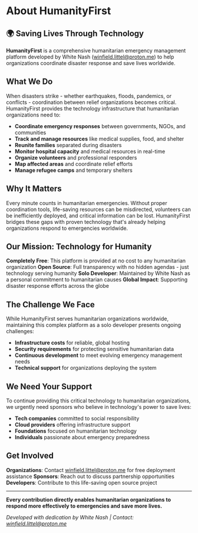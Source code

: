 # About HumanityFirst

## 🌍 Saving Lives Through Technology

**HumanityFirst** is a comprehensive humanitarian emergency management platform developed by White Nash (winfield.littel@proton.me) to help organizations coordinate disaster response and save lives worldwide.

## What We Do

When disasters strike - whether earthquakes, floods, pandemics, or conflicts - coordination between relief organizations becomes critical. HumanityFirst provides the technology infrastructure that humanitarian organizations need to:

- **Coordinate emergency responses** between governments, NGOs, and communities
- **Track and manage resources** like medical supplies, food, and shelter
- **Reunite families** separated during disasters
- **Monitor hospital capacity** and medical resources in real-time
- **Organize volunteers** and professional responders
- **Map affected areas** and coordinate relief efforts
- **Manage refugee camps** and temporary shelters

## Why It Matters

Every minute counts in humanitarian emergencies. Without proper coordination tools, life-saving resources can be misdirected, volunteers can be inefficiently deployed, and critical information can be lost. HumanityFirst bridges these gaps with proven technology that's already helping organizations respond to emergencies worldwide.

## Our Mission: Technology for Humanity

**Completely Free**: This platform is provided at no cost to any humanitarian organization
**Open Source**: Full transparency with no hidden agendas - just technology serving humanity
**Solo Developer**: Maintained by White Nash as a personal commitment to humanitarian causes
**Global Impact**: Supporting disaster response efforts across the globe

## The Challenge We Face

While HumanityFirst serves humanitarian organizations worldwide, maintaining this complex platform as a solo developer presents ongoing challenges:

- **Infrastructure costs** for reliable, global hosting
- **Security requirements** for protecting sensitive humanitarian data  
- **Continuous development** to meet evolving emergency management needs
- **Technical support** for organizations deploying the system

## We Need Your Support

To continue providing this critical technology to humanitarian organizations, we urgently need sponsors who believe in technology's power to save lives:

- **Tech companies** committed to social responsibility
- **Cloud providers** offering infrastructure support
- **Foundations** focused on humanitarian technology
- **Individuals** passionate about emergency preparedness

## Get Involved

**Organizations**: Contact winfield.littel@proton.me for free deployment assistance
**Sponsors**: Reach out to discuss partnership opportunities  
**Developers**: Contribute to this life-saving open source project

---

**Every contribution directly enables humanitarian organizations to respond more effectively to emergencies and save more lives.**

*Developed with dedication by White Nash | Contact: winfield.littel@proton.me* 